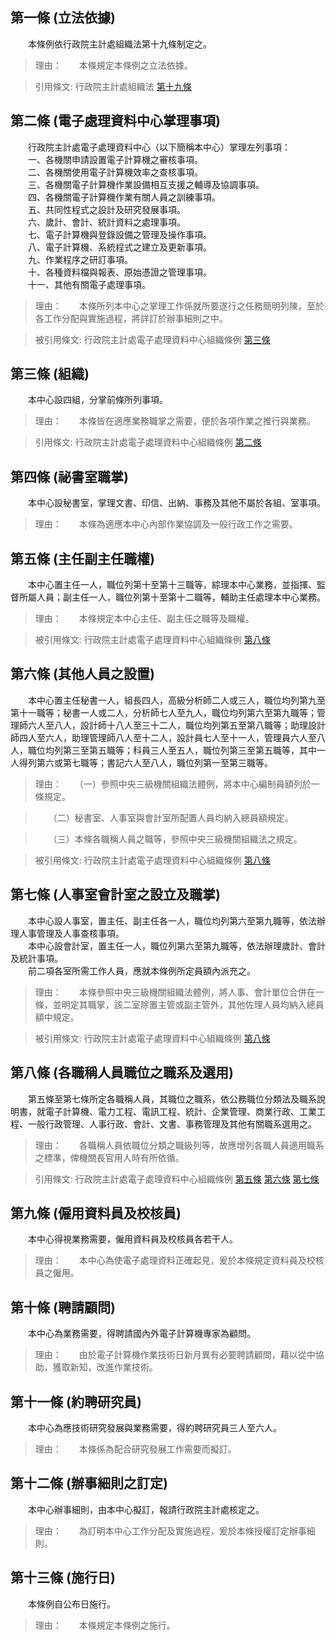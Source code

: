 第一條 (立法依據)
-----------------
　　本條例依行政院主計處組織法第十九條制定之。  
> 理由：　　本條規定本條例之立法依據。

> 引用條文: 行政院主計處組織法 [第十九條](../../主計/主計事務/行政院主計處組織法.md#第十九條-人員調用)



第二條 (電子處理資料中心掌理事項)
---------------------------------
　　行政院主計處電子處理資料中心（以下簡稱本中心）掌理左列事項：  
　　一、各機關申請設置電子計算機之審核事項。  
　　二、各機關使用電子計算機效率之查核事項。  
　　三、各機關電子計算機作業設備相互支援之輔導及協調事項。  
　　四、各機關電子計算機作業有關人員之訓練事項。  
　　五、共同性程式之設計及研究發展事項。  
　　六、歲計、會計、統計資料之處理事項。  
　　七、電子計算機與登錄設備之管理及操作事項。  
　　八、電子計算機、系統程式之建立及更新事項。  
　　九、作業程序之研訂事項。  
　　十、各種資料檔與報表、原始憑證之管理事項。  
　　十一、其他有關電子處理事項。  
> 理由：　　本條所列本中心之掌理工作係就所要遂行之任務簡明列陳，至於各工作分配與實施過程，將詳訂於辦事細則之中。

> 被引用條文: 行政院主計處電子處理資料中心組織條例 [第三條](../../主計/主計事務/行政院主計處電子處理資料中心組織條例.md#第三條-組織)



第三條 (組織)
-------------
　　本中心設四組，分掌前條所列事項。  
> 理由：　　本條皆在適應業務職掌之需要，便於各項作業之推行與業務。

> 引用條文: 行政院主計處電子處理資料中心組織條例 [第二條](../../主計/主計事務/行政院主計處電子處理資料中心組織條例.md#第二條-電子處理資料中心掌理事項)



第四條 (祕書室職掌)
-------------------
　　本中心設秘書室，掌理文書、印信、出納、事務及其他不屬於各組、室事項。  
> 理由：　　本條為適應本中心內部作業協調及一般行政工作之需要。



第五條 (主任副主任職權)
-----------------------
　　本中心置主任一人，職位列第十至第十三職等，綜理本中心業務，並指揮、監督所屬人員；副主任一人，職位列第十至第十二職等，輔助主任處理本中心業務。  
> 理由：　　本條規定本中心主任、副主任之職等及職權。

> 被引用條文: 行政院主計處電子處理資料中心組織條例 [第八條](../../主計/主計事務/行政院主計處電子處理資料中心組織條例.md#第八條-各職稱人員職位之職系及選用)



第六條 (其他人員之設置)
-----------------------
　　本中心置主任秘書一人，組長四人，高級分析師二人或三人，職位均列第九至第十一職等；秘書一人或二人，分析師七人至九人，職位均列第六至第九職等；管理師六人至八人，設計師十八人至三十二人，職位均列第五至第八職等；助理設計師四人至六人，助理管理師八人至十二人，設計員七人至十一人，管理員六人至八人，職位均列第三至第五職等；科員三人至五人，職位列第三至第五職等，其中一人得列第六或第七職等；書記六人至八人，職位列第一至第三職等。  
> 理由：　　（一）參照中央三級機關組織法體例，將本中心編制員額列於一條規定。

> 　　（二）秘書室、人事室與會計室所配置人員均納入總員額規定。

> 　　（三）本條各職稱人員之職等，參照中央三級機關組織法之規定。

> 被引用條文: 行政院主計處電子處理資料中心組織條例 [第八條](../../主計/主計事務/行政院主計處電子處理資料中心組織條例.md#第八條-各職稱人員職位之職系及選用)



第七條 (人事室會計室之設立及職掌)
---------------------------------
　　本中心設人事室，置主任、副主任各一人，職位均列第六至第九職等，依法辦理人事管理及人事查核事項。  
　　本中心設會計室，置主任一人，職位列第六至第九職等，依法辦理歲計、會計及統計事項。  
　　前二項各室所需工作人員，應就本條例所定員額內派充之。  
> 理由：　　本條參照中央三級機關組織法體例，將人事、會計單位合併在一條，並明定其職掌，該二室除置主管或副主管外，其他佐理人員均納入總員額中規定。

> 被引用條文: 行政院主計處電子處理資料中心組織條例 [第八條](../../主計/主計事務/行政院主計處電子處理資料中心組織條例.md#第八條-各職稱人員職位之職系及選用)



第八條 (各職稱人員職位之職系及選用)
-----------------------------------
　　第五條至第七條所定各職稱人員，其職位之職系，依公務職位分類法及職系說明書，就電子計算機、電力工程、電訊工程、統計、企業管理、商業行政、工業工程、一般行政管理、人事行政、會計、文書、事務管理及其他有關職系選用之。  
> 理由：　　各職稱人員依職位分類之職級列等，故應增列各職人員適用職系之標準，俾機關長官用人時有所依循。

> 引用條文: 行政院主計處電子處理資料中心組織條例 [第五條](../../主計/主計事務/行政院主計處電子處理資料中心組織條例.md#第五條-主任副主任職權) [第六條](../../主計/主計事務/行政院主計處電子處理資料中心組織條例.md#第六條-其他人員之設置) [第七條](../../主計/主計事務/行政院主計處電子處理資料中心組織條例.md#第七條-人事室會計室之設立及職掌)



第九條 (僱用資料員及校核員)
---------------------------
　　本中心得視業務需要，僱用資料員及校核員各若干人。  
> 理由：　　本中心為使電子處理資料正確起見，爰於本條規定資料員及校核員之僱用。



第十條 (聘請顧問)
-----------------
　　本中心為業務需要，得聘請國內外電子計算機專家為顧問。  
> 理由：　　由於電子計算機作業技術日新月異有必要聘請顧問，藉以從中協助，獲取新知，改進作業技術。



第十一條 (約聘研究員)
---------------------
　　本中心為應技術研究發展與業務需要，得約聘研究員三人至六人。  
> 理由：　　本條係為配合研究發展工作需要而擬訂。



第十二條 (辦事細則之訂定)
-------------------------
　　本中心辦事細則，由本中心擬訂，報請行政院主計處核定之。  
> 理由：　　為訂明本中心工作分配及實施過程，爰於本條授權訂定辦事細則。



第十三條 (施行日)
-----------------
　　本條例自公布日施行。  
> 理由：　　本條規定本條例之施行。